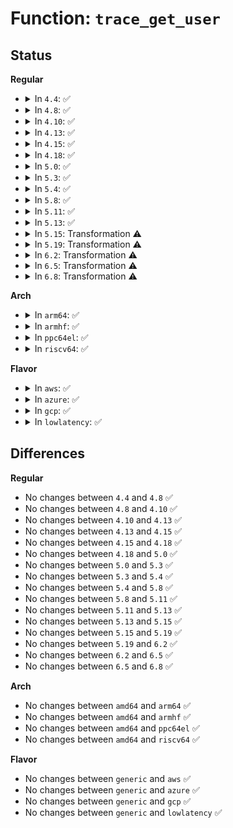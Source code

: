 # Function: <code>trace_get_user</code>

## Status
<b>Regular</b>
<ul>
<li>
<details>
<summary>In <code>4.4</code>: ✅</summary>

```c
int trace_get_user(struct trace_parser *parser, const char *ubuf, size_t cnt, loff_t *ppos);
```

**Collision:** Unique Global

**Inline:** No

**Transformation:** False

**Instances:**

```
In kernel/trace/trace.c (ffffffff8114df60)
Location: kernel/trace/trace.c:930
Inline: False
Direct callers:
  - kernel/trace/ftrace.c:ftrace_graph_write
  - kernel/trace/trace_events.c:ftrace_event_pid_write
  - kernel/trace/trace_events.c:ftrace_event_write
```
**Symbols:**

```
ffffffff8114df60-ffffffff8114e153: trace_get_user (STB_GLOBAL)
```
</details>
</li>
<li>
<details>
<summary>In <code>4.8</code>: ✅</summary>

```c
int trace_get_user(struct trace_parser *parser, const char *ubuf, size_t cnt, loff_t *ppos);
```

**Collision:** Unique Global

**Inline:** No

**Transformation:** False

**Instances:**

```
In kernel/trace/trace.c (ffffffff81156960)
Location: kernel/trace/trace.c:1165
Inline: False
Direct callers:
  - kernel/trace/ftrace.c:ftrace_graph_write
  - kernel/trace/trace.c:trace_pid_write
  - kernel/trace/trace_events.c:ftrace_event_write
```
**Symbols:**

```
ffffffff81156960-ffffffff81156b55: trace_get_user (STB_GLOBAL)
```
</details>
</li>
<li>
<details>
<summary>In <code>4.10</code>: ✅</summary>

```c
int trace_get_user(struct trace_parser *parser, const char *ubuf, size_t cnt, loff_t *ppos);
```

**Collision:** Unique Global

**Inline:** No

**Transformation:** False

**Instances:**

```
In kernel/trace/trace.c (ffffffff81161aa0)
Location: kernel/trace/trace.c:1209
Inline: False
Direct callers:
  - kernel/trace/ftrace.c:ftrace_graph_write
  - kernel/trace/trace.c:trace_pid_write
  - kernel/trace/trace_events.c:ftrace_event_write
```
**Symbols:**

```
ffffffff81161aa0-ffffffff81161c95: trace_get_user (STB_GLOBAL)
```
</details>
</li>
<li>
<details>
<summary>In <code>4.13</code>: ✅</summary>

```c
int trace_get_user(struct trace_parser *parser, const char *ubuf, size_t cnt, loff_t *ppos);
```

**Collision:** Unique Global

**Inline:** No

**Transformation:** False

**Instances:**

```
In kernel/trace/trace.c (ffffffff81164e90)
Location: kernel/trace/trace.c:1208
Inline: False
Direct callers:
  - kernel/trace/ftrace.c:ftrace_graph_write
  - kernel/trace/trace.c:trace_pid_write
  - kernel/trace/trace_events.c:ftrace_event_write
```
**Symbols:**

```
ffffffff81164e90-ffffffff81165097: trace_get_user (STB_GLOBAL)
```
</details>
</li>
<li>
<details>
<summary>In <code>4.15</code>: ✅</summary>

```c
int trace_get_user(struct trace_parser *parser, const char *ubuf, size_t cnt, loff_t *ppos);
```

**Collision:** Unique Global

**Inline:** No

**Transformation:** False

**Instances:**

```
In kernel/trace/trace.c (ffffffff81171de0)
Location: kernel/trace/trace.c:1208
Inline: False
Direct callers:
  - kernel/trace/ftrace.c:ftrace_graph_write
  - kernel/trace/trace.c:trace_pid_write
  - kernel/trace/trace_events.c:ftrace_event_write
```
**Symbols:**

```
ffffffff81171de0-ffffffff81171fe7: trace_get_user (STB_GLOBAL)
```
</details>
</li>
<li>
<details>
<summary>In <code>4.18</code>: ✅</summary>

```c
int trace_get_user(struct trace_parser *parser, const char *ubuf, size_t cnt, loff_t *ppos);
```

**Collision:** Unique Global

**Inline:** No

**Transformation:** False

**Instances:**

```
In kernel/trace/trace.c (ffffffff81180f60)
Location: kernel/trace/trace.c:1215
Inline: False
Direct callers:
  - kernel/trace/ftrace.c:ftrace_graph_write
  - kernel/trace/trace.c:trace_pid_write
  - kernel/trace/trace_events.c:ftrace_event_write
```
**Symbols:**

```
ffffffff81180f60-ffffffff811811a9: trace_get_user (STB_GLOBAL)
```
</details>
</li>
<li>
<details>
<summary>In <code>5.0</code>: ✅</summary>

```c
int trace_get_user(struct trace_parser *parser, const char *ubuf, size_t cnt, loff_t *ppos);
```

**Collision:** Unique Global

**Inline:** No

**Transformation:** False

**Instances:**

```
In kernel/trace/trace.c (ffffffff8118e920)
Location: kernel/trace/trace.c:1216
Inline: False
Direct callers:
  - kernel/trace/ftrace.c:ftrace_graph_write
  - kernel/trace/trace.c:trace_pid_write
  - kernel/trace/trace_events.c:ftrace_event_write
```
**Symbols:**

```
ffffffff8118e920-ffffffff8118eb69: trace_get_user (STB_GLOBAL)
```
</details>
</li>
<li>
<details>
<summary>In <code>5.3</code>: ✅</summary>

```c
int trace_get_user(struct trace_parser *parser, const char *ubuf, size_t cnt, loff_t *ppos);
```

**Collision:** Unique Global

**Inline:** No

**Transformation:** False

**Instances:**

```
In kernel/trace/trace.c (ffffffff8119c330)
Location: kernel/trace/trace.c:1387
Inline: False
Direct callers:
  - kernel/trace/ftrace.c:ftrace_graph_write
  - kernel/trace/trace.c:trace_pid_write
  - kernel/trace/trace_events.c:ftrace_event_write
```
**Symbols:**

```
ffffffff8119c330-ffffffff8119c4bf: trace_get_user (STB_GLOBAL)
```
</details>
</li>
<li>
<details>
<summary>In <code>5.4</code>: ✅</summary>

```c
int trace_get_user(struct trace_parser *parser, const char *ubuf, size_t cnt, loff_t *ppos);
```

**Collision:** Unique Global

**Inline:** No

**Transformation:** False

**Instances:**

```
In kernel/trace/trace.c (ffffffff811a7d20)
Location: kernel/trace/trace.c:1405
Inline: False
Direct callers:
  - kernel/trace/ftrace.c:ftrace_graph_write
  - kernel/trace/trace.c:trace_pid_write
  - kernel/trace/trace_events.c:ftrace_event_write
```
**Symbols:**

```
ffffffff811a7d20-ffffffff811a7eaf: trace_get_user (STB_GLOBAL)
```
</details>
</li>
<li>
<details>
<summary>In <code>5.8</code>: ✅</summary>

```c
int trace_get_user(struct trace_parser *parser, const char *ubuf, size_t cnt, loff_t *ppos);
```

**Collision:** Unique Global

**Inline:** No

**Transformation:** False

**Instances:**

```
In kernel/trace/trace.c (ffffffff811c00c0)
Location: kernel/trace/trace.c:1440
Inline: False
Direct callers:
  - kernel/trace/ftrace.c:ftrace_graph_write
  - kernel/trace/trace.c:trace_pid_write
  - kernel/trace/trace_events.c:ftrace_event_write
```
**Symbols:**

```
ffffffff811c00c0-ffffffff811c0246: trace_get_user (STB_GLOBAL)
```
</details>
</li>
<li>
<details>
<summary>In <code>5.11</code>: ✅</summary>

```c
int trace_get_user(struct trace_parser *parser, const char *ubuf, size_t cnt, loff_t *ppos);
```

**Collision:** Unique Global

**Inline:** No

**Transformation:** False

**Instances:**

```
In kernel/trace/trace.c (ffffffff811bdcf0)
Location: kernel/trace/trace.c:1591
Inline: False
Direct callers:
  - kernel/trace/ftrace.c:ftrace_graph_write
  - kernel/trace/trace.c:trace_pid_write
  - kernel/trace/trace_events.c:ftrace_event_write
```
**Symbols:**

```
ffffffff811bdcf0-ffffffff811bde8c: trace_get_user (STB_GLOBAL)
```
</details>
</li>
<li>
<details>
<summary>In <code>5.13</code>: ✅</summary>

```c
int trace_get_user(struct trace_parser *parser, const char *ubuf, size_t cnt, loff_t *ppos);
```

**Collision:** Unique Global

**Inline:** No

**Transformation:** False

**Instances:**

```
In kernel/trace/trace.c (ffffffff811bd800)
Location: kernel/trace/trace.c:1588
Inline: False
Direct callers:
  - kernel/trace/ftrace.c:ftrace_graph_write
  - kernel/trace/trace.c:trace_pid_write
  - kernel/trace/trace_events.c:ftrace_event_write
```
**Symbols:**

```
ffffffff811bd800-ffffffff811bd9b0: trace_get_user (STB_GLOBAL)
```
</details>
</li>
<li>
<details>
<summary>In <code>5.15</code>: Transformation ⚠️</summary>

```c
int trace_get_user(struct trace_parser *parser, const char *ubuf, size_t cnt, loff_t *ppos);
```

**Collision:** Unique Global

**Inline:** No

**Transformation:** True

**Instances:**

```
In kernel/trace/trace.c (0)
Location: kernel/trace/trace.c:1603
Inline: False
Direct callers:
  - kernel/trace/ftrace.c:ftrace_graph_write
  - kernel/trace/trace.c:trace_pid_write
  - kernel/trace/trace_events.c:ftrace_event_write
```
**Symbols:**

```
ffffffff81cb5257-ffffffff81cb527b: trace_get_user.cold (STB_LOCAL)
ffffffff811e8320-ffffffff811e84f1: trace_get_user (STB_GLOBAL)
```
</details>
</li>
<li>
<details>
<summary>In <code>5.19</code>: Transformation ⚠️</summary>

```c
int trace_get_user(struct trace_parser *parser, const char *ubuf, size_t cnt, loff_t *ppos);
```

**Collision:** Unique Global

**Inline:** No

**Transformation:** True

**Instances:**

```
In kernel/trace/trace.c (0)
Location: kernel/trace/trace.c:1594
Inline: False
Direct callers:
  - kernel/trace/ftrace.c:ftrace_graph_write
  - kernel/trace/trace.c:trace_pid_write
  - kernel/trace/trace_events.c:ftrace_event_write
```
**Symbols:**

```
ffffffff81e662ed-ffffffff81e66312: trace_get_user.cold (STB_LOCAL)
ffffffff8121fe90-ffffffff812200a2: trace_get_user (STB_GLOBAL)
```
</details>
</li>
<li>
<details>
<summary>In <code>6.2</code>: Transformation ⚠️</summary>

```c
int trace_get_user(struct trace_parser *parser, const char *ubuf, size_t cnt, loff_t *ppos);
```

**Collision:** Unique Global

**Inline:** No

**Transformation:** True

**Instances:**

```
In kernel/trace/trace.c (0)
Location: kernel/trace/trace.c:1600
Inline: False
Direct callers:
  - kernel/trace/ftrace.c:ftrace_graph_write
  - kernel/trace/trace.c:trace_pid_write
  - kernel/trace/trace_events.c:ftrace_event_write
```
**Symbols:**

```
ffffffff8205d58a-ffffffff8205d5a5: trace_get_user.cold (STB_LOCAL)
ffffffff8126ab70-ffffffff8126adc9: trace_get_user (STB_GLOBAL)
```
</details>
</li>
<li>
<details>
<summary>In <code>6.5</code>: Transformation ⚠️</summary>

```c
int trace_get_user(struct trace_parser *parser, const char *ubuf, size_t cnt, loff_t *ppos);
```

**Collision:** Unique Global

**Inline:** No

**Transformation:** True

**Instances:**

```
In kernel/trace/trace.c (0)
Location: kernel/trace/trace.c:1651
Inline: False
Direct callers:
  - kernel/trace/ftrace.c:ftrace_graph_write
  - kernel/trace/trace.c:trace_pid_write
  - kernel/trace/trace_events.c:ftrace_event_write
```
**Symbols:**

```
ffffffff820dbf43-ffffffff820dbf5e: trace_get_user.cold (STB_LOCAL)
ffffffff81281cf0-ffffffff81281f37: trace_get_user (STB_GLOBAL)
```
</details>
</li>
<li>
<details>
<summary>In <code>6.8</code>: Transformation ⚠️</summary>

```c
int trace_get_user(struct trace_parser *parser, const char *ubuf, size_t cnt, loff_t *ppos);
```

**Collision:** Unique Global

**Inline:** No

**Transformation:** True

**Instances:**

```
In kernel/trace/trace.c (0)
Location: kernel/trace/trace.c:1661
Inline: False
Direct callers:
  - kernel/trace/ftrace.c:ftrace_graph_write
  - kernel/trace/trace.c:trace_pid_write
  - kernel/trace/trace_events.c:ftrace_event_write
```
**Symbols:**

```
ffffffff821b7dd1-ffffffff821b7dec: trace_get_user.cold (STB_LOCAL)
ffffffff8129ce70-ffffffff8129d0b7: trace_get_user (STB_GLOBAL)
```
</details>
</li>
</ul>
<b>Arch</b>
<ul>
<li>
<details>
<summary>In <code>arm64</code>: ✅</summary>

```c
int trace_get_user(struct trace_parser *parser, const char *ubuf, size_t cnt, loff_t *ppos);
```

**Collision:** Unique Global

**Inline:** No

**Transformation:** False

**Instances:**

```
In kernel/trace/trace.c (ffff800010224378)
Location: kernel/trace/trace.c:1405
Inline: False
Direct callers:
  - kernel/trace/ftrace.c:ftrace_graph_write
  - kernel/trace/trace.c:trace_pid_write
  - kernel/trace/trace_events.c:ftrace_event_write
```
**Symbols:**

```
ffff800010224378-ffff800010224880: trace_get_user (STB_GLOBAL)
```
</details>
</li>
<li>
<details>
<summary>In <code>armhf</code>: ✅</summary>

```c
int trace_get_user(struct trace_parser *parser, const char *ubuf, size_t cnt, loff_t *ppos);
```

**Collision:** Unique Global

**Inline:** No

**Transformation:** False

**Instances:**

```
In kernel/trace/trace.c (c0461ae0)
Location: kernel/trace/trace.c:1405
Inline: False
Direct callers:
  - kernel/trace/ftrace.c:ftrace_graph_write
  - kernel/trace/trace.c:trace_pid_write
  - kernel/trace/trace_events.c:ftrace_event_write
```
**Symbols:**

```
c0461ae0-c0461d74: trace_get_user (STB_GLOBAL)
```
</details>
</li>
<li>
<details>
<summary>In <code>ppc64el</code>: ✅</summary>

```c
int trace_get_user(struct trace_parser *parser, const char *ubuf, size_t cnt, loff_t *ppos);
```

**Collision:** Unique Global

**Inline:** No

**Transformation:** False

**Instances:**

```
In kernel/trace/trace.c (c0000000002a9380)
Location: kernel/trace/trace.c:1405
Inline: False
Direct callers:
  - kernel/trace/ftrace.c:ftrace_graph_write
  - kernel/trace/trace.c:trace_pid_write
  - kernel/trace/trace_events.c:ftrace_event_write
```
**Symbols:**

```
c0000000002a9380-c0000000002a9734: trace_get_user (STB_GLOBAL)
```
</details>
</li>
<li>
<details>
<summary>In <code>riscv64</code>: ✅</summary>

```c
int trace_get_user(struct trace_parser *parser, const char *ubuf, size_t cnt, loff_t *ppos);
```

**Collision:** Unique Global

**Inline:** No

**Transformation:** False

**Instances:**

```
In kernel/trace/trace.c (ffffffe00017f870)
Location: kernel/trace/trace.c:1405
Inline: False
Direct callers:
  - kernel/trace/ftrace.c:ftrace_graph_write
  - kernel/trace/trace.c:trace_pid_write
  - kernel/trace/trace_events.c:ftrace_event_write
```
**Symbols:**

```
ffffffe00017f870-ffffffe00017fa34: trace_get_user (STB_GLOBAL)
```
</details>
</li>
</ul>
<b>Flavor</b>
<ul>
<li>
<details>
<summary>In <code>aws</code>: ✅</summary>

```c
int trace_get_user(struct trace_parser *parser, const char *ubuf, size_t cnt, loff_t *ppos);
```

**Collision:** Unique Global

**Inline:** No

**Transformation:** False

**Instances:**

```
In kernel/trace/trace.c (ffffffff811a0340)
Location: kernel/trace/trace.c:1405
Inline: False
Direct callers:
  - kernel/trace/ftrace.c:ftrace_graph_write
  - kernel/trace/trace.c:trace_pid_write
  - kernel/trace/trace_events.c:ftrace_event_write
```
**Symbols:**

```
ffffffff811a0340-ffffffff811a04cf: trace_get_user (STB_GLOBAL)
```
</details>
</li>
<li>
<details>
<summary>In <code>azure</code>: ✅</summary>

```c
int trace_get_user(struct trace_parser *parser, const char *ubuf, size_t cnt, loff_t *ppos);
```

**Collision:** Unique Global

**Inline:** No

**Transformation:** False

**Instances:**

```
In kernel/trace/trace.c (ffffffff81193350)
Location: kernel/trace/trace.c:1405
Inline: False
Direct callers:
  - kernel/trace/ftrace.c:ftrace_graph_write
  - kernel/trace/trace.c:trace_pid_write
  - kernel/trace/trace_events.c:ftrace_event_write
```
**Symbols:**

```
ffffffff81193350-ffffffff811934df: trace_get_user (STB_GLOBAL)
```
</details>
</li>
<li>
<details>
<summary>In <code>gcp</code>: ✅</summary>

```c
int trace_get_user(struct trace_parser *parser, const char *ubuf, size_t cnt, loff_t *ppos);
```

**Collision:** Unique Global

**Inline:** No

**Transformation:** False

**Instances:**

```
In kernel/trace/trace.c (ffffffff8119e110)
Location: kernel/trace/trace.c:1405
Inline: False
Direct callers:
  - kernel/trace/ftrace.c:ftrace_graph_write
  - kernel/trace/trace.c:trace_pid_write
  - kernel/trace/trace_events.c:ftrace_event_write
```
**Symbols:**

```
ffffffff8119e110-ffffffff8119e29f: trace_get_user (STB_GLOBAL)
```
</details>
</li>
<li>
<details>
<summary>In <code>lowlatency</code>: ✅</summary>

```c
int trace_get_user(struct trace_parser *parser, const char *ubuf, size_t cnt, loff_t *ppos);
```

**Collision:** Unique Global

**Inline:** No

**Transformation:** False

**Instances:**

```
In kernel/trace/trace.c (ffffffff811abdf0)
Location: kernel/trace/trace.c:1405
Inline: False
Direct callers:
  - kernel/trace/ftrace.c:ftrace_graph_write
  - kernel/trace/trace.c:trace_pid_write
  - kernel/trace/trace_events.c:ftrace_event_write
```
**Symbols:**

```
ffffffff811abdf0-ffffffff811abf7f: trace_get_user (STB_GLOBAL)
```
</details>
</li>
</ul>

## Differences
<b>Regular</b>
<ul>
<li>
No changes between <code>4.4</code> and <code>4.8</code> ✅
</li>
<li>
No changes between <code>4.8</code> and <code>4.10</code> ✅
</li>
<li>
No changes between <code>4.10</code> and <code>4.13</code> ✅
</li>
<li>
No changes between <code>4.13</code> and <code>4.15</code> ✅
</li>
<li>
No changes between <code>4.15</code> and <code>4.18</code> ✅
</li>
<li>
No changes between <code>4.18</code> and <code>5.0</code> ✅
</li>
<li>
No changes between <code>5.0</code> and <code>5.3</code> ✅
</li>
<li>
No changes between <code>5.3</code> and <code>5.4</code> ✅
</li>
<li>
No changes between <code>5.4</code> and <code>5.8</code> ✅
</li>
<li>
No changes between <code>5.8</code> and <code>5.11</code> ✅
</li>
<li>
No changes between <code>5.11</code> and <code>5.13</code> ✅
</li>
<li>
No changes between <code>5.13</code> and <code>5.15</code> ✅
</li>
<li>
No changes between <code>5.15</code> and <code>5.19</code> ✅
</li>
<li>
No changes between <code>5.19</code> and <code>6.2</code> ✅
</li>
<li>
No changes between <code>6.2</code> and <code>6.5</code> ✅
</li>
<li>
No changes between <code>6.5</code> and <code>6.8</code> ✅
</li>
</ul>
<b>Arch</b>
<ul>
<li>
No changes between <code>amd64</code> and <code>arm64</code> ✅
</li>
<li>
No changes between <code>amd64</code> and <code>armhf</code> ✅
</li>
<li>
No changes between <code>amd64</code> and <code>ppc64el</code> ✅
</li>
<li>
No changes between <code>amd64</code> and <code>riscv64</code> ✅
</li>
</ul>
<b>Flavor</b>
<ul>
<li>
No changes between <code>generic</code> and <code>aws</code> ✅
</li>
<li>
No changes between <code>generic</code> and <code>azure</code> ✅
</li>
<li>
No changes between <code>generic</code> and <code>gcp</code> ✅
</li>
<li>
No changes between <code>generic</code> and <code>lowlatency</code> ✅
</li>
</ul>
